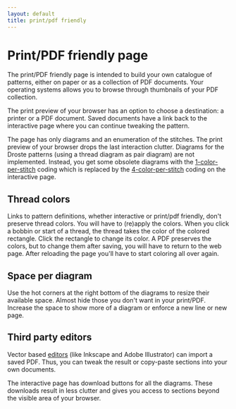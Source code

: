 ```yaml
---
layout: default
title: print/pdf friendly
---
```


Print/PDF friendly page
=======================

The print/PDF friendly page is intended to build your own catalogue of patterns,
either on paper or as a collection of PDF documents.
Your operating systems allows you to browse through thumbnails of your PDF collection.

The print preview of your browser has an option to choose a destination:
a printer or a PDF document. Saved documents have a link back to the
interactive page where you can continue tweaking the pattern.

The page has only diagrams and an enumeration of the stitches.
The print preview of your browser drops the last interaction clutter.
Diagrams for the Droste  patterns (using a thread diagram as pair diagram)
are not implemented. Instead, you get some obsolete diagrams with the
[1-color-per-stitch](Color-Code) coding which is replaced by the
[4-color-per-stitch](color-rules) coding on the interactive page.

Thread colors
-------------
Links to pattern definitions, whether interactive or print/pdf friendly,
don't preserve thread colors. You will have to (re)apply the colors.
When you click a bobbin or start of a thread,
the thread takes the color of the colored rectangle.
Click the rectangle to change its color.
A PDF preserves the colors, but to change them after saving,
you will have to return to the web page. 
After reloading the page you'll have to start coloring all over again.

Space per diagram
-----------------
Use the hot corners at the right bottom of the diagrams
to resize their available space.
Almost hide those you don't want in your print/PDF.
Increase the space to show more of a diagram or enforce a new line or new page.

Third party editors
-------------------
Vector based [editors](Reshape-Patterns#evaluated-editors)
(like Inkscape and Adobe Illustrator) can import a saved PDF.
Thus, you can tweak the result or copy-paste sections into your own documents.

The interactive page has download buttons for all the  diagrams.
These downloads result in less clutter and gives you access
to sections beyond the visible area of your browser.
